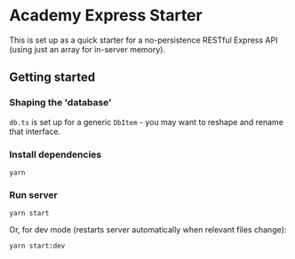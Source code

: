 # Academy Express Starter

This is set up as a quick starter for a no-persistence RESTful Express API (using just an array for in-server memory).

## Getting started

### Shaping the 'database'

`db.ts` is set up for a generic `DbItem` - you may want to reshape and rename that interface.

### Install dependencies

```
yarn
```

### Run server

```
yarn start
```

Or, for dev mode (restarts server automatically when relevant files change):

```
yarn start:dev
```
